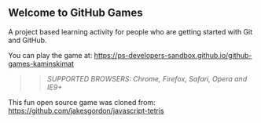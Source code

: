 ## Welcome to GitHub Games

A project based learning activity for people who are getting started with Git and GitHub.

You can play the game at:  https://ps-developers-sandbox.github.io/github-games-kaminskimat

>> _*SUPPORTED BROWSERS*: Chrome, Firefox, Safari, Opera and IE9+_

This fun open source game was cloned from: https://github.com/jakesgordon/javascript-tetris
